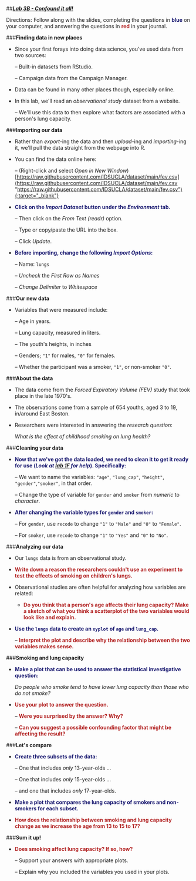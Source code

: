 ##***<u>Lab 3B - Confound it all!</u>***

Directions: Follow along with the slides, completing the questions in <span style="color:midnightblue;">**blue**</span> on your computer, and answering the questions in <span style="color:firebrick;">**red**</span> in your journal.

###**Finding data in new places**
* Since your first forays into doing data science, you've used data from two sources:

    – Built-in datasets from RStudio.

    – Campaign data from the Campaign Manager.
    
* Data can be found in many other places though, especially online.

* In this lab, we'll read an *observational study* dataset from a website.

    – We'll use this data to then explore what factors are associated with a person's lung
    capacity.

###**Importing our data**
* Rather than *export*-ing the data and then *upload*-ing and *importing*-ing it, we'll pull the data
straight from the webpage into R.

* You can find the data online here:

    – (Right-click and select *Open in New Window*)<br> 
    [https://raw.githubusercontent.com/IDSUCLA/dataset/main/fev.csv](https://raw.githubusercontent.com/IDSUCLA/dataset/main/fev.csv "https://raw.githubusercontent.com/IDSUCLA/dataset/main/fev.csv"){:target="_blank"}

* <span style="color:midnightblue;">**Click on the *Import Dataset* button under the *Environment* tab.**</span>

    – Then click on the *From Text (readr)* option.

    – Type or copy/paste the URL into the box.
    
    – Click *Update*.

* <span style="color:midnightblue;">**Before importing, change the following *Import Options*:**</span>

    – Name: ```lungs```

    – *Uncheck* the *First Row as Names*

    – *Change Delimiter* to *Whitespace*

###**Our new data**
* Variables that were measured include:

    – Age in years.

    – Lung capacity, measured in liters.

    – The youth's heights, in inches

    – Genders; ```"1"``` for males, ```"0"``` for females.

    – Whether the participant was a smoker, ```"1"```, or non-smoker ```"0"```.

###**About the data**
* The data come from the *Forced Expiratory Volume (FEV)* study that took place in the late
1970's.

* The observations come from a sample of 654 youths, aged 3 to 19, in/around East
    Boston.

* Researchers were interested in answering the *research question*:

    *What is the effect of childhood smoking on lung health?*

###**Cleaning your data**
* <span style="color:midnightblue;">**Now that we've got the data loaded, we need to clean it to get it ready for use (*Look at [lab
1F](../unit1/lab1f.md) for help*). Specifically:**</span>

    – We want to name the variables: ```"age"```, ```"lung_cap"```, ```"height"```,
    ```"gender"```,```"smoker"```, in that order.

    – Change the type of variable for ```gender``` and ```smoker``` from *numeric* to *character*.

* <span style="color:midnightblue;">**After changing the variable types for ```gender``` and ```smoker```:**</span>

    – For ```gender```, use ```recode``` to change ```"1"``` to ```"Male"``` and ```"0"``` to ```"Female"```.

    – For ```smoker```, use ```recode``` to change ```"1"``` to ```"Yes"``` and ```"0"``` to ```"No"```.

###**Analyzing our data**
* Our ```lungs``` data is from an observational study.

* <span style="color:firebrick;">**Write down a reason the researchers couldn't use an experiment to test the effects of
smoking on children's lungs.**</span>

* Observational studies are often helpful for analyzing how variables are related:

    - <span style="color:firebrick;">**Do you think that a person's age affects their lung capacity? Make a sketch of what
you think a scatterplot of the two variables would look like and explain.**</span>

* <span style="color:midnightblue;">**Use the ```lungs``` data to create an ```xyplot``` of ```age``` and ```lung_cap```.**</span>

    – <span style="color:firebrick;">**Interpret the plot and describe why the relationship between the two variables
    makes sense.**</span>

###**Smoking and lung capacity**
* <span style="color:midnightblue;">**Make a plot that can be used to answer the statistical investigative question:**</span>

    *Do people who smoke tend to have lower lung capacity than those who do not smoke?*

* <span style="color:firebrick;">**Use your plot to answer the question.**</span>

    – <span style="color:firebrick;">**Were you surprised by the answer? Why?**</span>

    – <span style="color:firebrick;">**Can you suggest a possible confounding factor that might be affecting the
    result?**</span>

###**Let's compare**
* <span style="color:midnightblue;">**Create three subsets of the data:**</span>

    – One that includes *only* 13-year-olds ...

    – One that includes *only* 15-year-olds ...

    – and one that includes *only* 17-year-olds.

* <span style="color:midnightblue;">**Make a plot that compares the lung capacity of smokers and non-smokers for each subset.**</span>

* <span style="color:firebrick;">**How does the relationship between smoking and lung capacity change as we
increase the age from 13 to 15 to 17?**</span>

###**Sum it up!**
* <span style="color:firebrick;">**Does smoking affect lung capacity? If so, how?**</span>

    – Support your answers with appropriate plots.

    – Explain why you included the variables you used in your plots.